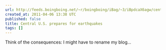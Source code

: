 ```yaml
---
url: http://feeds.boingboing.net/~r/boingboing/iBag/~3/iBpdcaX6agw/central-us-prepares.html
created_at: 2011-04-06 13:38 UTC
published: false
title: Central U.S. prepares for earthquakes
tags: []
---
```


Think of the consequences: I might have to rename my blog...
